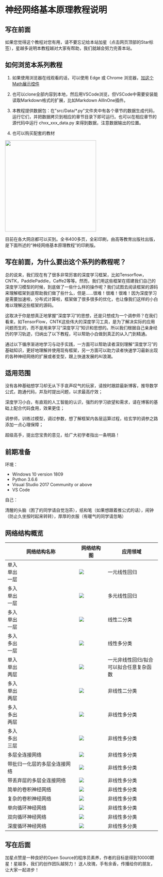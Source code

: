 ﻿<!--Copyright © Microsoft Corporation. All rights reserved.
  适用于[License](https://github.com/Microsoft/ai-edu/blob/master/LICENSE.md)版权许可-->

# 神经网络基本原理教程说明

## 写在前面

如果您觉得这个教程对您有用，请不要忘记给本站加星（点击网页顶部的Star标签），星越多说明本教程越对大家有帮助，我们就越会努力完善本站。

## 如何浏览本系列教程

1. 如果使用浏览器在线观看的话，可以使用 Edge 或 Chrome 浏览器，[加这个Math展示控件](https://chrome.google.com/webstore/detail/mathjax-plugin-for-github/ioemnmodlmafdkllaclgeombjnmnbima)

2. 也可以clone全部内容到本地，然后用VSCode浏览，但VSCode中需要安装能读取Markdown格式的扩展，比如Markdown AllInOne插件。

3. 本教程提供数据包：在"src/Data/*.py"文件夹中有各个章节的数据生成代码，运行它们，并把数据拷贝到相应的章节目录下即可运行。也可以在相应章节的源代码中运行 chxx_xxx_data.py 来得到数据，注意数据输出的位置。

4. 也可以购买配套的教材

<img src="./img/cover.png" width=300/>

目前在各大网店都可以买到。全书400多页，全彩印刷，由高等教育出版社出版，是下面所述的“神经网络基本原理教程”的印刷版。

## 写在前面，为什么要出这个系列的教程呢？

总的说来，我们现在有了很多非常厉害的深度学习框架，比如Tensorflow，CNTK，PaddlePaddle，Caffe2等等。然而，我们用这些框架在搭建我们自己的深度学习模型的时候，到底做了一些什么样的操作呢？我们试图去阅读框架的源码来理解框架到底帮助我们做了些什么，但是……很难！很难！很难！因为深度学习是需要加速啦，分布式计算啦，框架做了很多很多的优化，也让像我们这样的小白难以理解这些框架的源码。

这取决于你是想真正地掌握“深度学习”的思想，还是只想成为一个调参师？在我们看来，如TensorFlow，CNTK这些伟大的深度学习工具，是为了解决实际的应用问题而生的，而不是用来学习“深度学习”知识和思想的。所以我们根据自己亲身经历的学习轨迹，归纳出了以下教程，可以帮助小白做到真正的从入门到精通。

通过以下循序渐进地学习与动手实践，一方面可以帮助读者深刻理解“深度学习”的基础知识，更好地理解并使用现有框架，另一方面可以助力读者快速学习最新出现的各种神经网络的扩展或者变型，跟上快速发展的AI浪潮。

## 适用范围
  
  没有各种基础想学习却无从下手哀声叹气的玩家，请按时跟踪最新博客，推导数学公式，跑通代码，并及时提出问题，以求最高疗效；

  深度学习小白，有直观的人工智能的认识，强烈的学习欲望和需求，请在博客的基础上配合代码食用，效果更佳；

  调参师，训练过模型，调过参数，想了解框架内各层运算过程，给玄学的调参之路添加一点心理保障；

  超级高手，提出您宝贵的意见，给广大初学者指出一条明路！

## 前期准备

  环境：
  
  - Windows 10 version 1809
  - Python 3.6.6
  - Visual Studio 2017 Community or above
  - VS Code
  
  自己：

  清醒的头脑（困了的同学请自觉泡茶），纸和笔（如果想跟着推公式的话），闹钟（防止久坐按时起来转转），厚厚的衣服（有暖气的同学请忽略）

## 网络结构概览

|网络结构名称|网络结构图|应用领域|
|---|----|----|
|单入<br>单出<br>一层|<img src="./img/setup1.png"/>|一元线性回归|
|多入<br>单出<br>一层|<img src="./img/setup2.png"/>|多元线性回归|
|多入<br>单出<br>一层|<img src="./img/BinaryClassifierNN.png"/>|线性二分类<br>|
|多入<br>多出<br>一层|<img src="./img/MultipleClassifierNN.png"/>|线性多分类<br>|
|单入<br>单出<br>两层|<img src="./img/nn.png"/>|一元非线性回归/拟合<br>可以拟合任意复杂函数|
|多入<br>单出<br>两层|<img src="./img/xor_nn.png"/>|非线性二分类|
|多入<br>多出<br>两层|<img src="./img/nn11.png"/>|非线性多分类|
|多入<br>多出<br>三层|<img src="./img/nn3.png"/>|非线性多分类|
|多层全连接网络|<img src="./img/mnist_net.png"/>|非线性多分类|
|带批归一化层的多层全连接网络|<img src="./img/bn_mnist.png"/>|非线性多分类|
|带丢弃层的多层全连接网络|<img src="./img/dropout_net.png"/>|非线性多分类|
|简单的卷积神经网络|<img src="./img/conv_net.png"/>|非线性多分类|
|复杂的卷积神经网络|<img src="./img/mnist_net18.png"/>|非线性多分类|
|单向循环神经网络|<img src="./img/bptt_simple.png"/>|非线性多分类|
|双向循环神经网络|<img src="./img/bi_rnn_net_right.png"/>|非线性多分类|
|深度循环神经网络|<img src="./img/deep_rnn_net.png"/>|非线性多分类|

## 写在后面

加星点赞是一种良好的Open Source的程序员素养，作者的目标是得到10000颗星！星越多，我们的创作团队越努力！
送人玫瑰，手有余香，传播给你的朋友，让大家一起进步！
